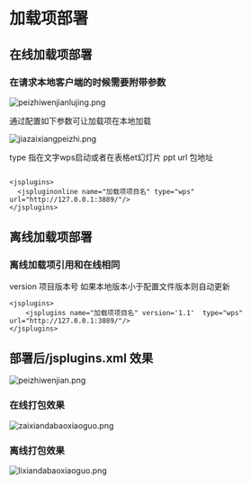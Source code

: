 # 加载项部署

## 在线加载项部署

### 在请求本地客户端的时候需要附带参数

![peizhiwenjianlujing.png](peizhiwenjianlujing.png)

通过配置如下参数可让加载项在本地加载

![jiazaixiangpeizhi.png](jiazaixiangpeizhi.png)

type 指在文字wps启动或者在表格et幻灯片 ppt
url 包地址

```

<jsplugins>
  <jspluginonline name="加载项项目名" type="wps" url="http://127.0.0.1:3889/"/>
</jsplugins>

```

## 离线加载项部署

### 离线加载项引用和在线相同

version 项目版本号 如果本地版本小于配置文件版本则自动更新

```
<jsplugins>
    <jsplugins name="加载项项目名" version='1.1'  type="wps" url="http://127.0.0.1:3889/"/>
</jsplugins>

```

## 部署后/jsplugins.xml 效果

![peizhiwenjian.png](peizhiwenjian.png)

### 在线打包效果

![zaixiandabaoxiaoguo.png](zaixiandabaoxiaoguo.png)

### 离线打包效果

![lixiandabaoxiaoguo.png](lixiandabaoxiaoguo.png)






